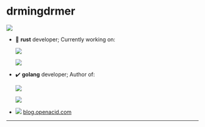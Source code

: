 # drmingdrmer

<!--
<img align="left" src="https://github-readme-stats.vercel.app/api?theme=graywhite&username=drmingdrmer" alt="" />
-->

<!--
<img align="right" src="https://avatars.githubusercontent.com/u/80994548?s=100&v=4" alt="" />
<img align="right" src="https://avatars.githubusercontent.com/u/23625658?s=100&v=4" alt="" />
-->

<!--
![datafuselabs](https://avatars.githubusercontent.com/u/80994548?s=100&v=4)
![openacid](https://avatars.githubusercontent.com/u/23625658?s=100&v=4) 
-->

![](https://github-readme-stats.vercel.app/api?theme=vue&username=drmingdrmer)


<!--
[![Readme Card](https://github-readme-stats.vercel.app/api/pin/?username=openacid&repo=celeritasdb)](https://github.com/anuraghazra/github-readme-stats)
-->

<!--
[![Top Langs](https://github-readme-stats.vercel.app/api/top-langs/?username=drmingdrmer&langs_count=10&hide=javascript,html,vim%20script,php)](https://github.com/anuraghazra/github-readme-stats)
-->


  


- 🦀 **rust** developer; Currently working on: 

  [![](https://github-readme-stats.vercel.app/api/pin/?theme=dark&username=datafuselabs&repo=databend)](https://github.com/datafuselabs/databend)

  [![](https://github-readme-stats.vercel.app/api/pin/?theme=dark&username=datafuse-extras&repo=async-raft)](https://github.com/datafuse-extras/async-raft)

<!--
- <img align="right" src="https://github-readme-stats.vercel.app/api/pin/?theme=dark&username=datafuselabs&repo=databend" alt="" />

- x <img align="right" src="https://github-readme-stats.vercel.app/api/pin/?theme=dark&username=datafuse-extras&repo=async-raft" alt="" />
<img align="right" src="https://github-readme-stats.vercel.app/api/pin/?theme=discord_old_blurple&username=openacid&repo=slim" alt="" />
-->





- ✔️ **golang** developer; Author of: 

  <!-- [![](https://github-readme-stats.vercel.app/api/pin/?theme=discord_old_blurple&username=openacid&repo=slim)](https://github.com/openacid/slim) -->
  [![](https://github-readme-stats.vercel.app/api/pin/?theme=react&username=openacid&repo=slim)](https://github.com/openacid/slim)

  [![](https://github-readme-stats.vercel.app/api/pin/?theme=react&username=openacid&repo=mmp3)](https://github.com/openacid/mmp3)


- ![](https://blog.openacid.com/assets/images/favicon/favicon-16x16.png) [blog.openacid.com](https://blog.openacid.com/)

<!--
- 🐙 Research on distributed consensus algorithm: 

- 🌱 Tutuorial:

- ✏️ Skeches 
-->

<!--

- I’m an iOS developer, writer and public speaker. I'm the creator of [We Read Too](wereadtoo.com), a book resource app that features books for kids and teens with main characters of colors written by Black, Latinx, Asian and Indigenous authors. I'm currently a Leaders for Global Operation Fellow at MIT pursuing a dual degree MBA and Masters in Civil and Environmental Engineering. Previously, I worked as a Senior Software Engineer at Calm and a iOS Engineer at Slack. 

- 📱  I’m currently working on We Read Too.
- 🤓  Continually learning SwiftUI.
- 💬  Ask me about iOS development, Swift, accessibility.
- 📫  How to reach me: kaya@hey.com or Twitter [@kthomas901](twitter.com/kthomas901)
- 😄  Pronouns: she/her
- 🚴🏽‍♀️  Fun fact: I love cycling, I've done a century ride of 108 miles from Oakland to Sacramento and completed 2 triathlons.
-->

<!--
emoji list:
https://github.com/ikatyang/emoji-cheat-sheet/blob/master/README.md#animals--nature
theme list:
https://github.com/anuraghazra/github-readme-stats/blob/master/themes/README.md
-->

---

